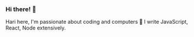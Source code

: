 ### Hi there! 👋
Hari here,
I'm passionate about coding and computers 💖
I write JavaScript, React, Node extensively.
